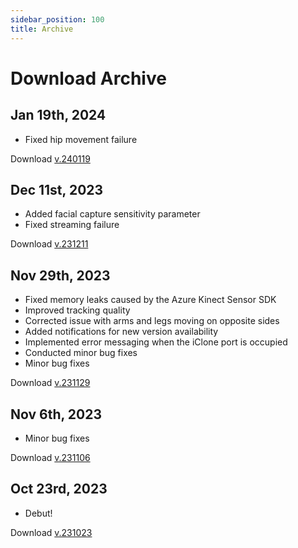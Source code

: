 ```yaml
---
sidebar_position: 100
title: Archive
---	
```


# Download Archive

## Jan 19th, 2024
- Fixed hip movement failure

Download [v.240119](https://kilimanjaro.dollarsmocap.com/Dollars_DEEP_240119.zip)

## Dec 11st, 2023
- Added facial capture sensitivity parameter
- Fixed streaming failure

Download [v.231211](https://kilimanjaro.dollarsmocap.com/Dollars_DEEP_231211.zip)

## Nov 29th, 2023
- Fixed memory leaks caused by the Azure Kinect Sensor SDK
- Improved tracking quality
- Corrected issue with arms and legs moving on opposite sides
- Added notifications for new version availability
- Implemented error messaging when the iClone port is occupied
- Conducted minor bug fixes
- Minor bug fixes

Download [v.231129](https://kilimanjaro.dollarsmocap.com/Dollars_DEEP_231129_2.zip)

## Nov 6th, 2023
- Minor bug fixes

Download [v.231106](https://kilimanjaro.sunnyview.tech/Dollars_DEEP_231106.zip)

## Oct 23rd, 2023
- Debut!

Download [v.231023](https://kilimanjaro.sunnyview.tech/Dollars_DEEP_231023.zip)